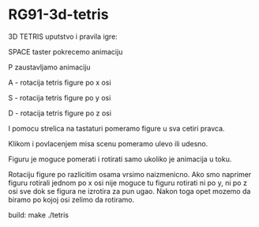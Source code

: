 # RG91-3d-tetris
3D TETRIS uputstvo i pravila igre:

SPACE taster pokrecemo animaciju

P zaustavljamo animaciju

A - rotacija tetris figure po x osi

S - rotacija tetris figure po y osi

D - rotacija tetris figure po z osi

I pomocu strelica na tastaturi pomeramo figure u sva cetiri pravca.

Klikom i povlacenjem misa scenu pomeramo ulevo ili udesno.

Figuru je moguce pomerati i rotirati samo ukoliko je animacija u toku.

Rotaciju figure po razlicitim osama vrsimo naizmenicno.
Ako smo naprimer figuru rotirali jednom po x osi nije moguce tu figuru 
rotirati ni po y, ni po z osi sve dok se figura ne izrotira za pun ugao.
Nakon toga opet mozemo da biramo po kojoj osi zelimo da rotiramo.

build:
make
./tetris
